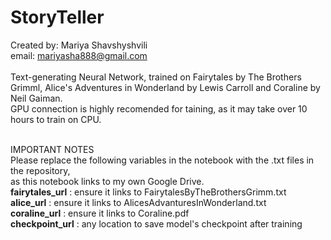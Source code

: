 # StoryTeller
Created by: Mariya Shavshyshvili
<br>
email: mariyasha888@gmail.com
<br>
<br>
Text-generating Neural Network, trained on Fairytales by The Brothers Grimml, Alice's Adventures in Wonderland by Lewis Carroll and Coraline by Neil Gaiman.
<br>
GPU connection is highly recomended for taining, as it may take over 10 hours to train on CPU.
<br>
<br>

IMPORTANT NOTES
</b>
<br>
Please replace the following variables in the notebook with the .txt files in the repository,
<br>
as this notebook links to my own Google Drive.
<br>
<b>fairytales_url</b> : ensure it links to FairytalesByTheBrothersGrimm.txt
<br>
<b>alice_url</b> : ensure it links to AlicesAdvanturesInWonderland.txt
<br>
<b>coraline_url</b> : ensure it links to Coraline.pdf
<br>
<b>checkpoint_url</b> : any location to save model's checkpoint after training
<br>
<br>


